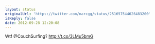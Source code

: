 ```yaml
---
layout: status
originalUrl: 'https://twitter.com/marcgg/status/251657544626483200'
isReply: false
date: 2012-09-28 12:20:08
---
```


Wtf @CouchSurfing? http://t.co/3LMu5bmG
